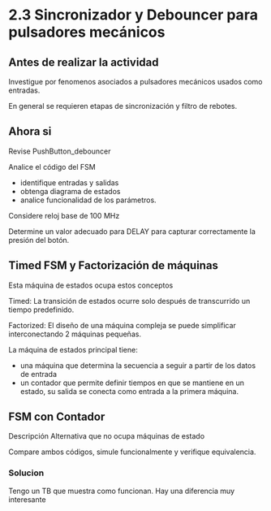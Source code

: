 # 2.3 Sincronizador y Debouncer para pulsadores mecánicos
## Antes de realizar la actividad
Investigue por fenomenos asociados a pulsadores mecánicos usados como entradas.

En general se requieren etapas de sincronización y filtro de rebotes.

## Ahora si
Revise PushButton_debouncer

Analice el código del FSM 

- identifique entradas y salidas
- obtenga diagrama de estados
- analice funcionalidad de los parámetros.

Considere reloj base de 100 MHz

Determine un valor adecuado para DELAY para capturar correctamente la presión del botón.

## Timed FSM y Factorización de máquinas
Esta máquina de estados ocupa estos conceptos

Timed: La transición de estados ocurre solo después de transcurrido un tiempo predefinido.

Factorized: El diseño de una máquina compleja se puede simplificar interconectando 2 máquinas pequeñas.

La máquina de estados principal tiene:
- una máquina que determina la secuencia a seguir a partir de los datos de entrada
- un contador que permite definir tiempos en que se mantiene en un estado, su salida se conecta como entrada a la primera máquina.

## FSM con Contador
Descripción Alternativa que no ocupa máquinas de estado

Compare ambos códigos, simule funcionalmente y verifique equivalencia.

### Solucion
Tengo un TB que muestra como funcionan. Hay una diferencia muy interesante
